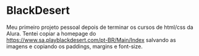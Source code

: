 # BlackDesert

Meu primeiro projeto pessoal depois de terminar os cursos de html/css da Alura. Tentei copiar a homepage do https://www.sa.playblackdesert.com/pt-BR/Main/Index
salvando as imagens e copiando os paddings, margins e font-size.
